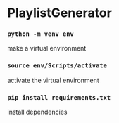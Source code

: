 
# PlaylistGenerator
### `python -m venv env`
  make a virtual environment
### `source env/Scripts/activate`
  activate the virtual environment
### `pip install requirements.txt`
  install dependencies